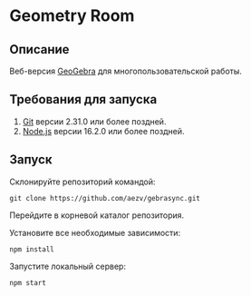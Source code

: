 # Geometry Room
## Описание
Веб-версия [GeoGebra](https://www.geogebra.org/) для многопользовательской работы.
## Требования для запуска
1. [Git](https://git-scm.com/) версии 2.31.0 или более поздней.
2. [Node.js](https://nodejs.org/) версии 16.2.0 или более поздней.
## Запуск
Склонируйте репозиторий командой:

    git clone https://github.com/aezv/gebrasync.git

Перейдите в корневой каталог репозитория.

Установите все необходимые зависимости:

    npm install

Запустите локальный сервер:

    npm start

